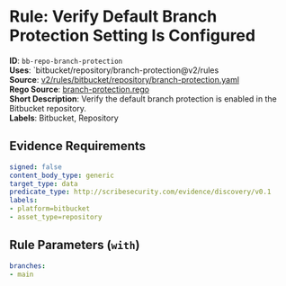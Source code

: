 # Rule: Verify Default Branch Protection Setting Is Configured

**ID**: `bb-repo-branch-protection`  
**Uses**: `bitbucket/repository/branch-protection@v2/rules  
**Source**: [v2/rules/bitbucket/repository/branch-protection.yaml](https://github.com/scribe-public/sample-policies/v2/rules/bitbucket/repository/branch-protection.yaml)  
**Rego Source**: [branch-protection.rego](https://github.com/scribe-public/sample-policies/v2/rules/bitbucket/repository/branch-protection.rego)  
**Short Description**: Verify the default branch protection is enabled in the Bitbucket repository.  
**Labels**: Bitbucket, Repository

## Evidence Requirements

```yaml
signed: false
content_body_type: generic
target_type: data
predicate_type: http://scribesecurity.com/evidence/discovery/v0.1
labels:
- platform=bitbucket
- asset_type=repository
```
## Rule Parameters (`with`)

```yaml
branches:
- main
```
